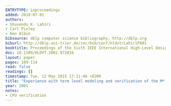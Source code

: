 ```yaml
---
ENTRYTYPE: inproceedings
added: 2019-07-01
authors:
- Shuvendu K. Lahiri
- Carl Pixley
- Ken Albin
bibsource: dblp computer science bibliography, http://dblp.org
biburl: http://dblp.uni-trier.de/rec/bib/conf/hldvt/LahiriPA01
booktitle: Proceedings of the Sixth IEEE International High-Level Design Validation and Test Workshop 2001, Monterey, California, USA, November 7-9, 2001
doi: 10.1109/HLDVT.2001.972816
layout: paper
pages: 109-114
read: false
readings: []
timestamp: Tue, 12 May 2015 17:11:46 +0200
title: "Experience with term level modeling and verification of the M* CORE microprocessor core"
year: 2001
notes:
- CPU verification
---
```

